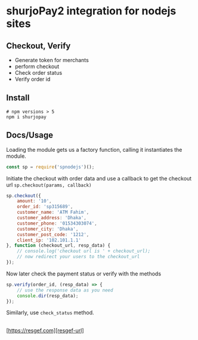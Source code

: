 # shurjoPay2 integration for nodejs sites

## Checkout, Verify

- Generate token for merchants
- perform checkout
- Check order status
- Verify order id

## Install

```shell
# npm versions > 5
npm i shurjopay
```

## Docs/Usage

Loading the module gets us a factory function, calling it instantiates the module.

```javascript
const sp = require('spnodejs')();
```

Initiate the checkout with order data and use a callback to get the checkout url `sp.checkout(params, callback)`

```javascript
sp.checkout({
    amount: '10',
    order_id: 'sp315689',
    customer_name: 'ATM Fahim',
    customer_address: 'Dhaka',
    customer_phone: '01534303074',
    customer_city: 'Dhaka',
    customer_post_code: '1212',
    client_ip: '102.101.1.1'
}, function (checkout_url, resp_data) {
    // console.log('checkout url is ' + checkout_url);
    // now redirect your users to the checkout_url
});
```

Now later check the payment status or verify with the methods

```javascript
sp.verify(order_id, (resp_data) => {
    // use the response data as you need
    console.dir(resp_data);
});
```

Similarly, use `check_status` method.

<!--
## Contact

Minhajul Anwar; [resgef.com][resgef-url], Dhaka, Bangladesh.
<br>**Email:** [contact@resgef.com](mailto:contact@resgef.com)

## Questions or need help?

Come talk to us on the [GitHub discussion][gh-discussion]

## Social Media and links

[Twitter](https://twitter.com/intent/follow?original_referer=https%3A%2F%2Fgithub.com%2FMinhajulAnwar&screen_name=MinhajulAnwar) &nbsp;&nbsp;
[GitHub-Blog](https://minhajme.github.io/blog/) &nbsp;&nbsp;
-->
<br>[https://resgef.com][resgef-url] &nbsp;&nbsp;

[ff-introsite-gh-pages]: https://freightforward.github.io

[ff-doc-gh-pages]: https://freightforward.github.io/docs/

[gh-discussion]: https://github.com/minhajme/sp2nodejs/discussions

[dev-gh]: https://github.com/minhajme

[resgef-url]: https://resgef.com
